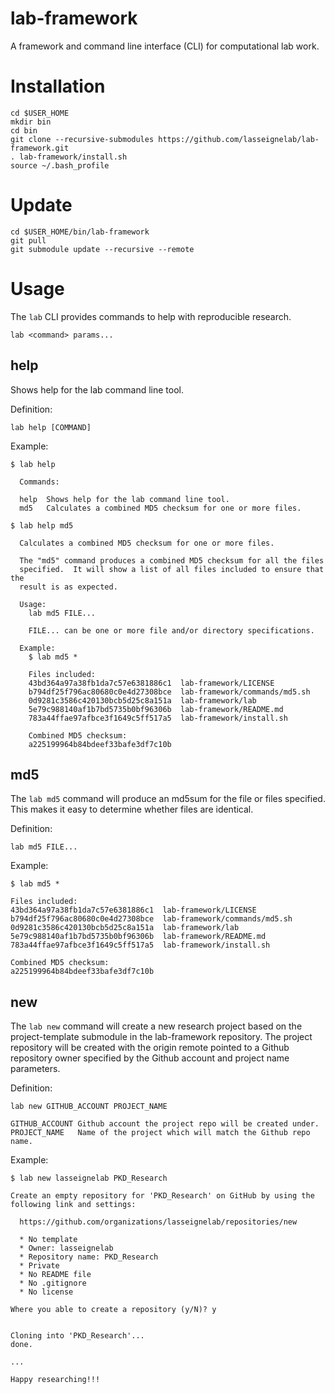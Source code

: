 # lab-framework
A framework and command line interface (CLI) for computational lab work.

# Installation
```
cd $USER_HOME
mkdir bin
cd bin
git clone --recursive-submodules https://github.com/lasseignelab/lab-framework.git
. lab-framework/install.sh
source ~/.bash_profile
```
# Update
```
cd $USER_HOME/bin/lab-framework
git pull
git submodule update --recursive --remote
```
# Usage
The `lab` CLI provides commands to help with reproducible research.
```
lab <command> params...
```

## help
Shows help for the lab command line tool.

Definition:
```
lab help [COMMAND]
```
Example:
```
$ lab help

  Commands:

  help  Shows help for the lab command line tool.
  md5   Calculates a combined MD5 checksum for one or more files.

$ lab help md5

  Calculates a combined MD5 checksum for one or more files.

  The "md5" command produces a combined MD5 checksum for all the files
  specified.  It will show a list of all files included to ensure that the
  result is as expected.

  Usage:
    lab md5 FILE...

    FILE... can be one or more file and/or directory specifications.

  Example:
    $ lab md5 *

    Files included:
    43bd364a97a38fb1da7c57e6381886c1  lab-framework/LICENSE
    b794df25f796ac80680c0e4d27308bce  lab-framework/commands/md5.sh
    0d9281c3586c420130bcb5d25c8a151a  lab-framework/lab
    5e79c988140af1b7bd5735b0bf96306b  lab-framework/README.md
    783a44ffae97afbce3f1649c5ff517a5  lab-framework/install.sh

    Combined MD5 checksum:
    a225199964b84bdeef33bafe3df7c10b
```

## md5
The `lab md5` command will produce an md5sum for the file or files specified.
This makes it easy to determine whether files are identical.

Definition:
```
lab md5 FILE...
```
Example:
```
$ lab md5 *

Files included:
43bd364a97a38fb1da7c57e6381886c1  lab-framework/LICENSE
b794df25f796ac80680c0e4d27308bce  lab-framework/commands/md5.sh
0d9281c3586c420130bcb5d25c8a151a  lab-framework/lab
5e79c988140af1b7bd5735b0bf96306b  lab-framework/README.md
783a44ffae97afbce3f1649c5ff517a5  lab-framework/install.sh

Combined MD5 checksum:
a225199964b84bdeef33bafe3df7c10b
```

## new
The `lab new` command will create a new research project based on the
project-template submodule in the lab-framework repository.  The project
repository will be created with the origin remote pointed to a Github
repository owner specified by the Github account and project name parameters.

Definition:
```
lab new GITHUB_ACCOUNT PROJECT_NAME

GITHUB_ACCOUNT Github account the project repo will be created under.
PROJECT_NAME   Name of the project which will match the Github repo name.
```
Example:
```
$ lab new lasseignelab PKD_Research

Create an empty repository for 'PKD_Research' on GitHub by using the
following link and settings:

  https://github.com/organizations/lasseignelab/repositories/new

  * No template
  * Owner: lasseignelab
  * Repository name: PKD_Research
  * Private
  * No README file
  * No .gitignore
  * No license

Where you able to create a repository (y/N)? y


Cloning into 'PKD_Research'...
done.

...

Happy researching!!!
```
